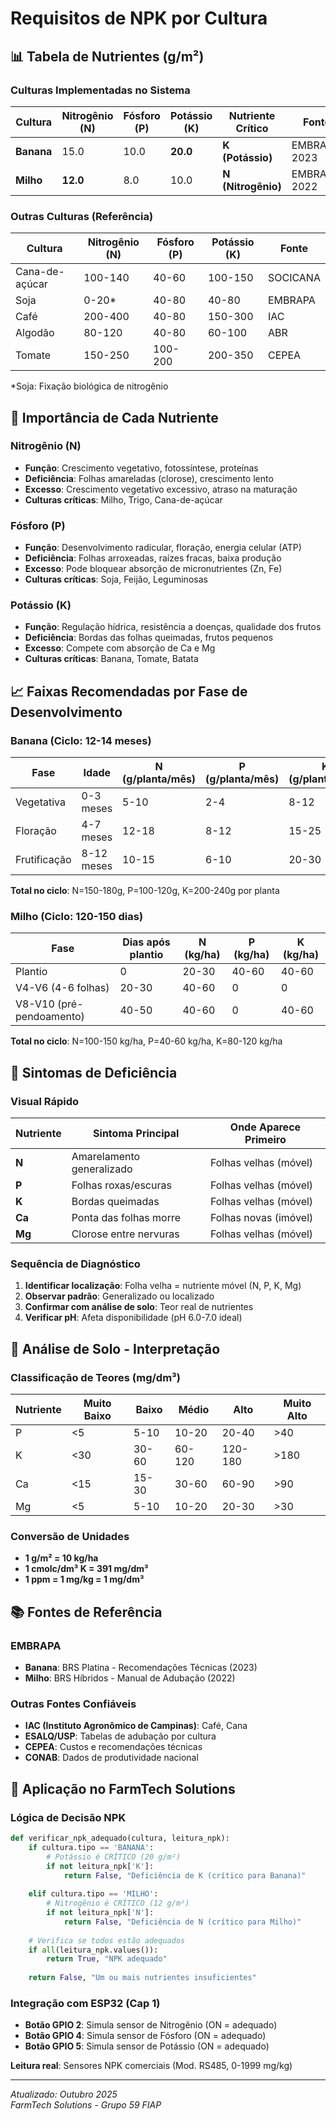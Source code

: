 # Requisitos de NPK por Cultura

## 📊 Tabela de Nutrientes (g/m²)

### Culturas Implementadas no Sistema

| Cultura | Nitrogênio (N) | Fósforo (P) | Potássio (K) | Nutriente Crítico | Fonte |
|---------|----------------|-------------|--------------|-------------------|-------|
| **Banana** | 15.0 | 10.0 | **20.0** | **K (Potássio)** | EMBRAPA, 2023 |
| **Milho** | **12.0** | 8.0 | 10.0 | **N (Nitrogênio)** | EMBRAPA, 2022 |

### Outras Culturas (Referência)

| Cultura | Nitrogênio (N) | Fósforo (P) | Potássio (K) | Fonte |
|---------|----------------|-------------|--------------|-------|
| Cana-de-açúcar | 100-140 | 40-60 | 100-150 | SOCICANA |
| Soja | 0-20* | 40-80 | 40-80 | EMBRAPA |
| Café | 200-400 | 40-80 | 150-300 | IAC |
| Algodão | 80-120 | 40-80 | 60-100 | ABR |
| Tomate | 150-250 | 100-200 | 200-350 | CEPEA |

*Soja: Fixação biológica de nitrogênio

## 🧪 Importância de Cada Nutriente

### Nitrogênio (N)
- **Função**: Crescimento vegetativo, fotossíntese, proteínas
- **Deficiência**: Folhas amareladas (clorose), crescimento lento
- **Excesso**: Crescimento vegetativo excessivo, atraso na maturação
- **Culturas críticas**: Milho, Trigo, Cana-de-açúcar

### Fósforo (P)
- **Função**: Desenvolvimento radicular, floração, energia celular (ATP)
- **Deficiência**: Folhas arroxeadas, raízes fracas, baixa produção
- **Excesso**: Pode bloquear absorção de micronutrientes (Zn, Fe)
- **Culturas críticas**: Soja, Feijão, Leguminosas

### Potássio (K)
- **Função**: Regulação hídrica, resistência a doenças, qualidade dos frutos
- **Deficiência**: Bordas das folhas queimadas, frutos pequenos
- **Excesso**: Compete com absorção de Ca e Mg
- **Culturas críticas**: Banana, Tomate, Batata

## 📈 Faixas Recomendadas por Fase de Desenvolvimento

### Banana (Ciclo: 12-14 meses)

| Fase | Idade | N (g/planta/mês) | P (g/planta/mês) | K (g/planta/mês) |
|------|-------|------------------|------------------|------------------|
| Vegetativa | 0-3 meses | 5-10 | 2-4 | 8-12 |
| Floração | 4-7 meses | 12-18 | 8-12 | 15-25 |
| Frutificação | 8-12 meses | 10-15 | 6-10 | 20-30 |

**Total no ciclo**: N=150-180g, P=100-120g, K=200-240g por planta

### Milho (Ciclo: 120-150 dias)

| Fase | Dias após plantio | N (kg/ha) | P (kg/ha) | K (kg/ha) |
|------|-------------------|-----------|-----------|----------|
| Plantio | 0 | 20-30 | 40-60 | 40-60 |
| V4-V6 (4-6 folhas) | 20-30 | 40-60 | 0 | 0 |
| V8-V10 (pré-pendoamento) | 40-50 | 40-60 | 0 | 40-60 |

**Total no ciclo**: N=100-150 kg/ha, P=40-60 kg/ha, K=80-120 kg/ha

## 🌱 Sintomas de Deficiência

### Visual Rápido

| Nutriente | Sintoma Principal | Onde Aparece Primeiro |
|-----------|-------------------|----------------------|
| **N** | Amarelamento generalizado | Folhas velhas (móvel) |
| **P** | Folhas roxas/escuras | Folhas velhas (móvel) |
| **K** | Bordas queimadas | Folhas velhas (móvel) |
| **Ca** | Ponta das folhas morre | Folhas novas (imóvel) |
| **Mg** | Clorose entre nervuras | Folhas velhas (móvel) |

### Sequência de Diagnóstico

1. **Identificar localização**: Folha velha = nutriente móvel (N, P, K, Mg)
2. **Observar padrão**: Generalizado ou localizado
3. **Confirmar com análise de solo**: Teor real de nutrientes
4. **Verificar pH**: Afeta disponibilidade (pH 6.0-7.0 ideal)

## 🔬 Análise de Solo - Interpretação

### Classificação de Teores (mg/dm³)

| Nutriente | Muito Baixo | Baixo | Médio | Alto | Muito Alto |
|-----------|-------------|-------|-------|------|------------|
| P | <5 | 5-10 | 10-20 | 20-40 | >40 |
| K | <30 | 30-60 | 60-120 | 120-180 | >180 |
| Ca | <15 | 15-30 | 30-60 | 60-90 | >90 |
| Mg | <5 | 5-10 | 10-20 | 20-30 | >30 |

### Conversão de Unidades

- **1 g/m² = 10 kg/ha**
- **1 cmolc/dm³ K = 391 mg/dm³**
- **1 ppm = 1 mg/kg = 1 mg/dm³**

## 📚 Fontes de Referência

### EMBRAPA
- **Banana**: BRS Platina - Recomendações Técnicas (2023)
- **Milho**: BRS Híbridos - Manual de Adubação (2022)

### Outras Fontes Confiáveis
- **IAC (Instituto Agronômico de Campinas)**: Café, Cana
- **ESALQ/USP**: Tabelas de adubação por cultura
- **CEPEA**: Custos e recomendações técnicas
- **CONAB**: Dados de produtividade nacional

## 🎯 Aplicação no FarmTech Solutions

### Lógica de Decisão NPK

```python
def verificar_npk_adequado(cultura, leitura_npk):
    if cultura.tipo == 'BANANA':
        # Potássio é CRÍTICO (20 g/m²)
        if not leitura_npk['K']:
            return False, "Deficiência de K (crítico para Banana)"
    
    elif cultura.tipo == 'MILHO':
        # Nitrogênio é CRÍTICO (12 g/m²)
        if not leitura_npk['N']:
            return False, "Deficiência de N (crítico para Milho)"
    
    # Verifica se todos estão adequados
    if all(leitura_npk.values()):
        return True, "NPK adequado"
    
    return False, "Um ou mais nutrientes insuficientes"
```

### Integração com ESP32 (Cap 1)

- **Botão GPIO 2**: Simula sensor de Nitrogênio (ON = adequado)
- **Botão GPIO 4**: Simula sensor de Fósforo (ON = adequado)
- **Botão GPIO 5**: Simula sensor de Potássio (ON = adequado)

**Leitura real**: Sensores NPK comerciais (Mod. RS485, 0-1999 mg/kg)

---

*Atualizado: Outubro 2025*  
*FarmTech Solutions - Grupo 59 FIAP*
